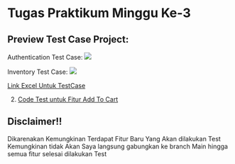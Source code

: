 # Tugas Praktikum Minggu Ke-3


## Preview Test Case Project:

Authentication Test Case:
![](https://github.com/Adhitya2808/Tugas-Praktikum-Selenium/blob/master/src/Screenshoot/Authentication.png)

Inventory Test Case:
![](https://github.com/Adhitya2808/Tugas-Praktikum-Selenium/blob/master/src/Screenshoot/Inventory.png)

[Link Excel Untuk TestCase](https://docs.google.com/spreadsheets/d/15EcrhqhNRiTcEkVhM1V8B5OEg8rsnUF6/edit?usp=sharing&ouid=109645276730628737767&rtpof=true&sd=true)





2. [Code Test untuk Fitur Add To Cart](https://github.com/Adhitya2808/Selenium1/tree/AddToCartTest)

## Disclaimer!!
Dikarenakan Kemungkinan Terdapat Fitur Baru Yang Akan dilakukan Test Kemungkinan tidak Akan Saya langsung gabungkan ke branch Main hingga semua fitur selesai dilakukan Test
